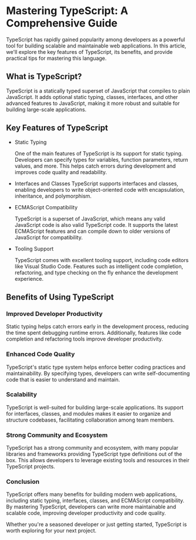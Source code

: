 # Mastering TypeScript: A Comprehensive Guide

TypeScript has rapidly gained popularity among developers as a powerful tool for building scalable and maintainable web applications. In this article, we'll explore the key features of TypeScript, its benefits, and provide practical tips for mastering this language.

## What is TypeScript?

TypeScript is a statically typed superset of JavaScript that compiles to plain JavaScript. It adds optional static typing, classes, interfaces, and other advanced features to JavaScript, making it more robust and suitable for building large-scale applications.

## Key Features of TypeScript

- Static Typing

  One of the main features of TypeScript is its support for static typing. Developers can specify types for variables, function parameters, return values, and more. This helps catch errors during development and improves code quality and readability.

- Interfaces and Classes
  TypeScript supports interfaces and classes, enabling developers to write object-oriented code with encapsulation, inheritance, and polymorphism.

- ECMAScript Compatibility

  TypeScript is a superset of JavaScript, which means any valid JavaScript code is also valid TypeScript code. It supports the latest ECMAScript features and can compile down to older versions of JavaScript for compatibility.

- Tooling Support

  TypeScript comes with excellent tooling support, including code editors like Visual Studio Code. Features such as intelligent code completion, refactoring, and type checking on the fly enhance the development experience.

## Benefits of Using TypeScript

### Improved Developer Productivity

Static typing helps catch errors early in the development process, reducing the time spent debugging runtime errors. Additionally, features like code completion and refactoring tools improve developer productivity.

### Enhanced Code Quality

TypeScript's static type system helps enforce better coding practices and maintainability. By specifying types, developers can write self-documenting code that is easier to understand and maintain.

### Scalability

TypeScript is well-suited for building large-scale applications. Its support for interfaces, classes, and modules makes it easier to organize and structure codebases, facilitating collaboration among team members.

### Strong Community and Ecosystem

TypeScript has a strong community and ecosystem, with many popular libraries and frameworks providing TypeScript type definitions out of the box. This allows developers to leverage existing tools and resources in their TypeScript projects.

### Conclusion

TypeScript offers many benefits for building modern web applications, including static typing, interfaces, classes, and ECMAScript compatibility. By mastering TypeScript, developers can write more maintainable and scalable code, improving developer productivity and code quality.

Whether you're a seasoned developer or just getting started, TypeScript is worth exploring for your next project.
